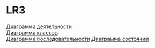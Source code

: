 # LR3

[Диаграмма деятельности](https://github.com/Dm1trylbdv/LR3/blob/main/диаграмма%20деятельности/description.md)  
[Диаграмма классов](https://github.com/Dm1trylbdv/LR3/blob/main/диаграмма%20классов/диаграмма%20классов.md)  
[Диаграмма последовательности](https://github.com/Dm1trylbdv/LR3/blob/main/диаграмма%20последовательности/диаграмма%20последовательности.md)
[Диаграмма состояний](https://github.com/Dm1trylbdv/LR3/blob/main/диаграмма%20состояний/диаграмма%20состояний.md)

